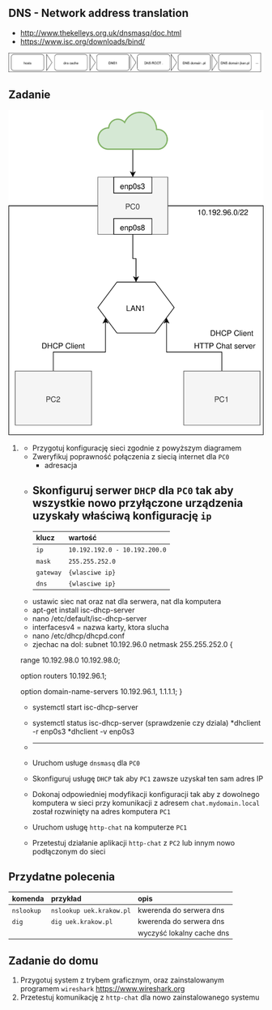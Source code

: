 DNS - Network address translation
----------------------------------

  * http://www.thekelleys.org.uk/dnsmasq/doc.html
  * https://www.isc.org/downloads/bind/
  
  ![dns query](dns-query.svg)

Zadanie
------------

![zadanie 9](dns.svg)

1.
   * Przygotuj konfigurację sieci zgodnie z powyższym diagramem
   * Zweryfikuj poprawność połączenia z siecią internet dla ``PC0``
      * adresacja
   * Skonfiguruj serwer ``DHCP`` dla ``PC0`` tak aby wszystkie nowo przyłączone urządzenia uzyskały właściwą konfigurację
      ``ip`` 
      -------------------------
      | klucz    |  wartość   |
      | ------------- |:-------------|  
      |   ``ip``   |   ``10.192.192.0 - 10.192.200.0``  | - ip addr add, ip link set 
      |   ``mask`` |   ``255.255.252.0``                |
      |   ``gateway`` |     ``{wlasciwe ip}``              |
      |   ``dns``  |  ``{wlasciwe ip}``                 |
    * ustawic siec nat oraz nat dla serwera, nat dla komputera
    * apt-get install isc-dhcp-server
    * nano /etc/default/isc-dhcp-server
    * interfacesv4 = nazwa karty, ktora slucha
    * nano /etc/dhcp/dhcpd.conf
    * zjechac na dol:
    subnet 10.192.96.0 netmask 255.255.252.0 {
    
    range 10.192.98.0 10.192.98.0;
    
    option routers 10.192.96.1;
    
    option domain-name-servers 10.192.96.1, 1.1.1.1;
    }
    
   * systemctl start isc-dhcp-server
   * systemctl status isc-dhcp-server (sprawdzenie czy dziala)
   *dhclient -r enp0s3
   *dhclient -v enp0s3
    
   * ---------------
   * Uruchom usługe ``dnsmasq`` dla ``PC0``
   * Skonfiguruj usługę ``DHCP`` tak aby ``PC1`` zawsze uzyskał ten sam adres IP
   * Dokonaj odpowiedniej modyfikacji konfiguracji tak aby z dowolnego komputera w sieci 
   przy komunikacji z adresem ``chat.mydomain.local`` został rozwinięty na adres komputera ``PC1``
   * Uruchom usługę ``http-chat`` na komputerze ``PC1``
   * Przetestuj działanie aplikacji ``http-chat`` z ``PC2`` lub innym nowo podłączonym do sieci
 
   

Przydatne polecenia
-------------------


| komenda    |  przykład   | opis  |
| ------------- |:-------------| :---------------| 
|   ``nslookup``    | ``nslookup uek.krakow.pl`` | kwerenda do serwera dns |
|   ``dig``         | ``dig uek.krakow.pl``      | kwerenda do serwera dns |
|                   |                            | wyczyść lokalny cache dns |   


Zadanie do domu
---------------

1. Przygotuj system z trybem graficznym, oraz zainstalowanym programem 
``wireshark`` https://www.wireshark.org
2. Przetestuj komunikację z ``http-chat`` dla nowo zainstalowanego systemu
  
